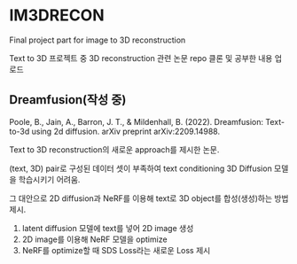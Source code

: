 # IM3DRECON
Final project part for image to 3D reconstruction

Text to 3D 프로젝트 중 3D reconstruction 관련 논문 repo 클론 및 공부한 내용 업로드



## Dreamfusion(작성 중)
Poole, B., Jain, A., Barron, J. T., & Mildenhall, B. (2022). Dreamfusion: Text-to-3d using 2d diffusion. arXiv preprint arXiv:2209.14988.

Text to 3D reconstruction의 새로운 approach를 제시한 논문.

(text, 3D) pair로 구성된 데이터 셋이 부족하여 text conditioning 3D Diffusion 모델을 학습시키기 어려움.

그 대안으로 2D diffusion과 NeRF를 이용해 text로 3D object를 합성(생성)하는 방법 제시.
1. latent diffusion 모델에 text를 넣어 2D image 생성
2. 2D image를 이용해 NeRF 모델을 optimize
3. NeRF를 optimize할 때 SDS Loss라는 새로운 Loss 제시
